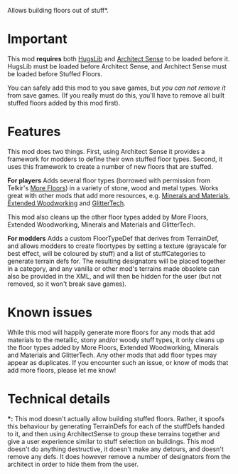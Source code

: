 Allows building floors out of stuff*.

# Important
This mod **requires** both [HugsLib](http://steamcommunity.com/sharedfiles/filedetails/?id=818773962) and [Architect Sense](http://steamcommunity.com/sharedfiles/filedetails/?id=852998459) to be loaded before it. HugsLib must be loaded before Architect Sense, and Architect Sense must be loaded before Stuffed Floors.

You can safely add this mod to you save games, but *you can not remove it* from save games. (If you really must do this, you'll have to remove all built stuffed floors added by this mod first).

# Features
This mod does two things. First, using Architect Sense it provides a framework for modders to define their own stuffed floor types. Second, it uses this framework to create a number of new floors that are stuffed. 

**For players**
Adds several floor types (borrowed with permission from Telkir's [More Floors](http://steamcommunity.com/sharedfiles/filedetails/?id=725623521)) in a variety of stone, wood and metal types. Works great with other mods that add more resources, e.g. [Minerals and Materials](http://steamcommunity.com/sharedfiles/filedetails/?id=728233992&searchtext), [Extended Woodworking](http://steamcommunity.com/sharedfiles/filedetails/?id=836912371) and [GlitterTech](http://steamcommunity.com/sharedfiles/filedetails/?id=725576127). 

This mod also cleans up the other floor types added by More Floors, Extended Woodworking, Minerals and Materials and GlitterTech. 

**For modders**
Adds a custom FloorTypeDef that derives from TerrainDef, and allows modders to create floortypes by setting a texture (grayscale for best effect, will be coloured by stuff) and a list of stuffCategories to generate terrain defs for. The resulting designators will be placed together in a category, and any vanilla or other mod's terrains made obsolete can also be provided in the XML, and will then be hidden for the user (but not removed, so it won't break save games).

# Known issues
While this mod will happily generate more floors for any mods that add materials to the metallic, stony and/or woody stuff types, it only cleans up the floor types added by More Floors, Extended Woodworking, Minerals and Materials and GlitterTech. Any other mods that add floor types may appear as duplicates. If you encounter such an issue, or know of mods that add more floors, please let me know! 

# Technical details
__*:__ This mod doesn't actually allow building stuffed floors. Rather, it spoofs this behaviour by generating TerrainDefs for each of the stuffDefs handed to it, and then using ArchitectSense to group these terrains together and give a user experience similar to stuff selection on buildings. This mod doesn't do anything destructive, it doesn't make any detours, and doesn't remove any defs. It does however remove a number of designators from the architect in order to hide them from the user.